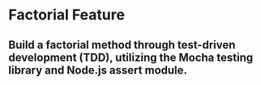 # Factorial Feature
## Build a factorial method through test-driven development (TDD), utilizing the Mocha testing library and Node.js assert module.
